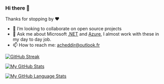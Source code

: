 ### Hi there 👋

Thanks for stopping by ❤️

<!--
- 🔭 I’m currently working on [my blog](https://blog.acheddir.me)
- 🌱 I’m currently learning [Next.js](https://nextjs.org/)
-->
- 👯 I’m looking to collaborate on open source projects
- 💬 Ask me about Microsoft [.NET](https://dotnet.microsoft.com/en-us/) and [Azure](https://azure.microsoft.com/en-us/), I almost work with these in my day to day job.
- 📫 How to reach me: [acheddir@outlook.fr](mailto://acheddir@outlook.fr)

<!--
**acheddir/acheddir** is a ✨ _special_ ✨ repository because its `README.md` (this file) appears on your GitHub profile.
-->

[![GitHub Streak](http://github-readme-streak-stats.herokuapp.com?user=acheddir&theme=light&background=ffffff)](https://git.io/streak-stats)

[![My GitHub Stats](https://github-readme-stats.vercel.app/api/?username=acheddir&count_private=true&theme=default&showicons=true)](https://github.com/anuraghazra/github-readme-stats)

[![My GitHub Language Stats](https://github-readme-stats.vercel.app/api/top-langs/?username=acheddir&layout=compact&langs_count=5&theme=default)](https://github.com/anuraghazra/github-readme-stats)

<img src="https://komarev.com/ghpvc/?username=acheddir&style=flat-square&color=blue" alt=""/>
